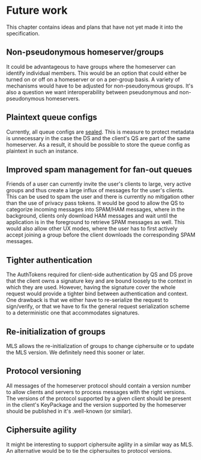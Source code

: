 # Future work

This chapter contains ideas and plans that have not yet made it into the specification.

## Non-pseudonymous homeserver/groups

It could be advantageous to have groups where the homeserver can identify individual members. This would be an option that could either be turned on or off on a homeserver or on a per-group basis. A variety of mechanisms would have to be adjusted for non-pseudonymous groups. It's also a question we want interoperability between pseudonymous and non-pseudonymous homeservers.

## Plaintext queue configs

Currently, all queue configs are [sealed](glossary.md#sealed-queue-config). This is measure to protect metadata is unnecessary in the case the DS and the client's QS are part of the same homeserver. As a result, it should be possible to store the queue config as plaintext in such an instance.

## Improved spam management for fan-out queues

Friends of a user can currently invite the user's clients to large, very active groups and thus create a large influx of messages for the user's clients. This can be used to spam the user and there is currently no mitigation other than the use of privacy pass tokens. It would be good to allow the QS to categorize incoming messages into SPAM/HAM messages, where in the background, clients only download HAM messages and wait until the application is in the foreground to retrieve SPAM messages as well. This would also allow other UX modes, where the user has to first actively accept joining a group before the client downloads the corresponding SPAM messages.

## Tighter authentication

The AuthTokens required for client-side authentication by QS and DS prove that the client owns a signature key and are bound loosely to the context in which they are used. However, having the signature cover the whole request would provide a tighter bind between authentication and context. One drawback is that we either have to re-serialize the request to sign/verify, or that we have to fix the general request serialization scheme to a deterministic one that accommodates signatures.

## Re-initialization of groups

MLS allows the re-initialization of groups to change ciphersuite or to update the MLS version. We definitely need this sooner or later.

## Protocol versioning

All messages of the homeserver protocol should contain a version number to allow clients and servers to process messages with the right versions. The versions of the protocol supported by a given client should be present in the client's KeyPackage and the version supported by the homeserver should be published in it's .well-known (or similar).

## Ciphersuite agility

It might be interesting to support ciphersuite agility in a similar way as MLS. An alternative would be to tie the ciphersuites to protocol versions.
